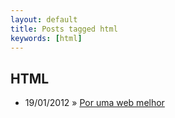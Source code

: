 ```yaml
---
layout: default
title: Posts tagged html
keywords: [html]
---
```

<h2 class="category">HTML</h2>
<ul class="posts">
<li>
<p>
<span class="date">19/01/2012</span> &raquo;
<a href="/blog/por-uma-web-melhor">Por uma web melhor</a>
</p>
</li>
</ul>
